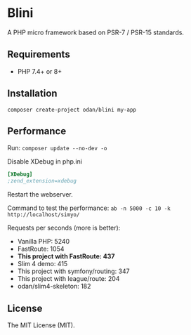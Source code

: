 # Blini

A PHP micro framework based on PSR-7 / PSR-15 standards. 

## Requirements

* PHP 7.4+ or 8+

## Installation

```
composer create-project odan/blini my-app
```

## Performance

Run: `composer update --no-dev -o`

Disable XDebug in php.ini

```ini
[XDebug]
;zend_extension=xdebug
```

Restart the webserver.

Command to test the performance: `ab -n 5000 -c 10 -k http://localhost/simyo/`

Requests per seconds (more is better):

* Vanilla PHP: 5240
* FastRoute: 1054
* **This project with FastRoute: 437**
* Slim 4 demo: 415
* This project with symfony/routing: 347
* This project with league/route: 204
* odan/slim4-skeleton: 182

## License

The MIT License (MIT).
